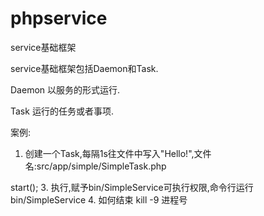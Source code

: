 # phpservice
service基础框架

service基础框架包括Daemon和Task.

Daemon 以服务的形式运行.

Task 运行的任务或者事项.

案例:
1. 创建一个Task,每隔1s往文件中写入"Hello!",文件名:src/app/simple/SimpleTask.php
<?php
namespace phpservice\app\simple;
use phpservice\service\Task;

class SimpleTask extends Task {
   public function run(){
        file_put_contents("/tmp/simple.task.txt","Hello!");
        sleep(1);
   }
}

2. 创建一个可执行程序,如:bin/SimpleService

#!/usr/bin/env php
<?php
require dirname(__DIR__) . '/vendor/autoload.php';

$task = new phpservice\app\simple\SimpleTask();

$daemon = new phpservice\service\Daemon($task);

$daemon->start();

3. 执行,赋予bin/SimpleService可执行权限,命令行运行

bin/SimpleService

4. 如何结束

kill -9 进程号
